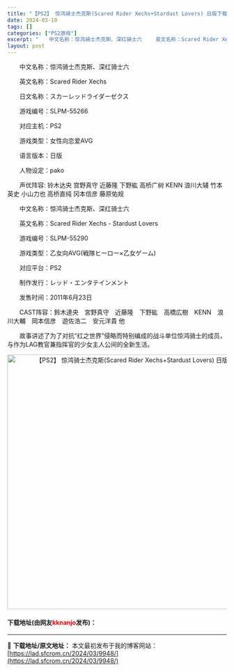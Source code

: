```yaml
---
title: "【PS2】 惊鸿骑士杰克斯(Scared Rider Xechs+Stardust Lovers) 日版下载"
date: 2024-03-19
tags: []
categories: ["PS2游戏"]
excerpt: "　　中文名称：惊鸿骑士杰克斯、深红骑士六 　　英文名称：Scared Rider Xechs 　　日文名称：スカーレッドライダーゼクス 　　游戏编号：SLPM-55266 　　对应主机：PS2 　　游戏类型：女性向恋爱AVG 　　语言版本：日版 　　人物设定：pako 　　声优阵容: 铃木达央 宫野&hellip;"
layout: post
---
```


 <p>　　中文名称：惊鸿骑士杰克斯、深红骑士六</p> <p>　　英文名称：Scared Rider Xechs</p> <p>　　日文名称：スカーレッドライダーゼクス</p> <p>　　游戏编号：SLPM-55266</p> <p>　　对应主机：PS2</p> <p>　　游戏类型：女性向恋爱AVG</p> <p>　　语言版本：日版</p> <p>　　人物设定：pako</p> <p>　　声优阵容: 铃木达央 宫野真守 近藤隆 下野紘 高桥广树 KENN 浪川大辅 竹本英史 小山力也 高桥直纯 冈本信彦 藤原佑规</p> <p>　　中文名称：惊鸿骑士杰克斯、深红骑士六</p> <p>　　英文名称：Scared Rider Xechs - Stardust Lovers</p> <p>　　游戏编号：SLPM-55290</p> <p>　　游戏类型：乙女向AVG(戦隊ヒーロー&times;乙女ゲーム)</p> <p>　　对应平台：PS2</p> <p>　　制作发行：レッド・エンタテインメント</p> <p>　　发售时间：2011年6月23日</p> <p>　　CAST阵容：鈴木達央　宮野真守　近藤隆　下野紘　高橋広樹　KENN　浪川大輔　岡本信彦　遊佐浩二　安元洋貴 他</p> <p>　　故事讲述了为了对抗&ldquo;红之世界&rdquo;侵略而特别编成的战斗单位惊鸿骑士的成员，与作为LAG教官兼指挥官的少女主人公间的全新生活。</p> <p align="center"><img align="" border="0" src="https://lad.sfcrom.cn/wp-content/uploads/2024/03/20240319_65f9990581a18.jpg" width="585" alt="【PS2】 惊鸿骑士杰克斯(Scared Rider Xechs+Stardust Lovers) 日版下载" /></p> <p><h4>下载地址(由网友<font color="red">kknanjo</font>发布)：</h4></p> 

---
📖 **下载地址/原文地址：** 本文最初发布于我的博客网站：[https://lad.sfcrom.cn/2024/03/9948/](https://lad.sfcrom.cn/2024/03/9948/)
